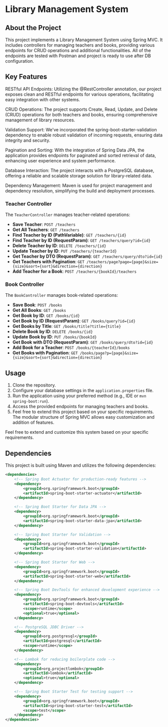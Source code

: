 # Library Management System

## About the Project

This project implements a Library Management System using Spring MVC. It includes controllers for managing teachers and books, providing various endpoints for CRUD operations and additional functionalities. All of the endpoints are tested with Postman and project is ready to use after DB configuration.

## Key Features

RESTful API Endpoints: Utilizing the @RestController annotation, our project exposes clean and RESTful endpoints for various operations, facilitating easy integration with other systems.

CRUD Operations: The project supports Create, Read, Update, and Delete (CRUD) operations for both teachers and books, ensuring comprehensive management of library resources.

Validation Support: We've incorporated the spring-boot-starter-validation dependency to enable robust validation of incoming requests, ensuring data integrity and security.

Pagination and Sorting: With the integration of Spring Data JPA, the application provides endpoints for paginated and sorted retrieval of data, enhancing user experience and system performance.

Database Interaction: The project interacts with a PostgreSQL database, offering a reliable and scalable storage solution for library-related data.

Dependency Management: Maven is used for project management and dependency resolution, simplifying the build and deployment processes.

### Teacher Controller

The `TeacherController` manages teacher-related operations:

- **Save Teacher**: `POST /teachers`
- **Get All Teachers**: `GET /teachers`
- **Find Teacher by ID (PathVariable)**: `GET /teachers/{id}`
- **Find Teacher by ID (RequestParam)**: `GET /teachers/query?id={id}`
- **Delete Teacher by ID**: `DELETE /teachers/{id}`
- **Update Teacher by ID**: `PUT /teachers/{teacherId}`
- **Get Teacher by DTO (RequestParam)**: `GET /teachers/query/dto?id={id}`
- **Get Teachers with Pagination**: `GET /teachers/page?page={page}&size={size}&sort={sort}&direction={direction}`
- **Add Teacher for a Book**: `POST /teachers/{bookId}/teachers`

### Book Controller

The `BookController` manages book-related operations:

- **Save Book**: `POST /books`
- **Get All Books**: `GET /books`
- **Get Book by ID**: `GET /books/{id}`
- **Get Book by ID (RequestParam)**: `GET /books/query?id={id}`
- **Get Books by Title**: `GET /books/title?title={title}`
- **Delete Book by ID**: `DELETE /books/{id}`
- **Update Book by ID**: `PUT /books/{bookId}`
- **Get Book with DTO (RequestParam)**: `GET /books/query/dto?id={id}`
- **Add Book for a Teacher**: `POST /books/{teacherId}/books`
- **Get Books with Pagination**: `GET /books/page?p={page}&size={size}&sort={sort}&direction={direction}`

## Usage

1. Clone the repository.
2. Configure your database settings in the `application.properties` file.
3. Run the application using your preferred method (e.g., IDE or `mvn spring-boot:run`).
4. Access the provided endpoints for managing teachers and books.
5. Feel free to extend this project based on your specific requirements. The modular structure of Spring MVC allows easy customization and addition of features.

Feel free to extend and customize this system based on your specific requirements.

## Dependencies

This project is built using Maven and utilizes the following dependencies:

```xml
<dependencies>
    <!-- Spring Boot Actuator for production-ready features -->
    <dependency>
        <groupId>org.springframework.boot</groupId>
        <artifactId>spring-boot-starter-actuator</artifactId>
    </dependency>

    <!-- Spring Boot Starter for Data JPA -->
    <dependency>
        <groupId>org.springframework.boot</groupId>
        <artifactId>spring-boot-starter-data-jpa</artifactId>
    </dependency>

    <!-- Spring Boot Starter for Validation -->
    <dependency>
        <groupId>org.springframework.boot</groupId>
        <artifactId>spring-boot-starter-validation</artifactId>
    </dependency>

    <!-- Spring Boot Starter for Web -->
    <dependency>
        <groupId>org.springframework.boot</groupId>
        <artifactId>spring-boot-starter-web</artifactId>
    </dependency>

    <!-- Spring Boot DevTools for enhanced development experience -->
    <dependency>
        <groupId>org.springframework.boot</groupId>
        <artifactId>spring-boot-devtools</artifactId>
        <scope>runtime</scope>
        <optional>true</optional>
    </dependency>

    <!-- PostgreSQL JDBC Driver -->
    <dependency>
        <groupId>org.postgresql</groupId>
        <artifactId>postgresql</artifactId>
        <scope>runtime</scope>
    </dependency>

    <!-- Lombok for reducing boilerplate code -->
    <dependency>
        <groupId>org.projectlombok</groupId>
        <artifactId>lombok</artifactId>
        <optional>true</optional>
    </dependency>

    <!-- Spring Boot Starter Test for testing support -->
    <dependency>
        <groupId>org.springframework.boot</groupId>
        <artifactId>spring-boot-starter-test</artifactId>
        <scope>test</scope>
    </dependency>
</dependencies>
